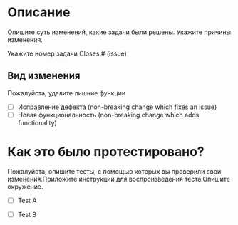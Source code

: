 # Описание


Опишите суть изменений, какие задачи были решены. Укажите причины изменения. 

Укажите номер задачи
Closes # (issue)


## Вид изменения

Пожалуйста, удалите лишние функции

- [ ] Исправление дефекта (non-breaking change which fixes an issue)
- [ ] Новая функциональность (non-breaking change which adds functionality)

# Как это было протестировано?

Пожалуйста, опишите тесты, с помощью которых вы проверили свои изменения.Приложите инструкции для воспроизведения теста.Опишите окружение.

- [ ] Test A
- [ ] Test B


